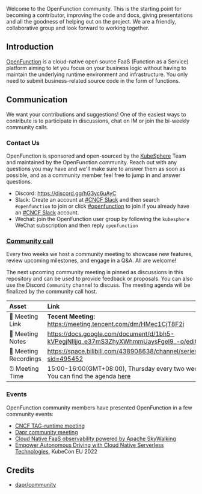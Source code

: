 Welcome to the OpenFunction community. This is the starting point for becoming a contributor, improving the code and docs, giving presentations and all the goodness of helping out on the project. We are a friendly, collaborative group and look forward to working together.

## Introduction

[OpenFunction](https://openfunction.dev/) is a cloud-native open source FaaS (Function as a Service) platform aiming to let you focus on your business logic without having to maintain the underlying runtime environment and infrastructure. You only need to submit business-related source code in the form of functions.

## Communication

We want your contributions and suggestions! One of the easiest ways to contribute is to participate in discussions, chat on IM or join the bi-weekly community calls.

### Contact Us

OpenFunction is sponsored and open-sourced by the [KubeSphere](http://kubesphere.io/) Team and maintained by the OpenFunction community. Reach out with any questions you may have and we'll make sure to answer them as soon as possible, and as a community member feel free to jump in and answer questions.

- Discord: https://discord.gg/hG3yc6uAyC
- Slack: Create an account at [#CNCF Slack](https://slack.cncf.io/) and then search `#openfunction` to join or click [#openfunction](https://cloud-native.slack.com/archives/C03ETDMD3LZ) to join if you already have an [#CNCF Slack](https://slack.cncf.io/) account.
- Wechat: join the OpenFunction user group by following the `kubesphere` WeChat subscription and then reply `openfunction`

### [Community call](https://github.com/OpenFunction/community/discussions)

Every two weeks we host a community meeting to showcase new features, review upcoming milestones, and engage in a Q&A. All are welcome!

The next upcoming community meeting is pinned as discussions in this repository and can be used to provide feedback or proposals. You can also use the Discord `Community` channel to discuss. The meeting agenda will be finalized by the community call host.

| Asset | Link |
|:-----------|:------------|
| 🔗 Meeting Link | **Tecent Meeting:** https://meeting.tencent.com/dm/HMec1CjT8F2i
| 📝 Meeting Notes | https://docs.google.com/document/d/1bh5-kVPegjNlIjjq_e37mS3ZhyXWhmmUaysFgeI9_-o/edit#
| 🎥 Meeting Recordings | https://space.bilibili.com/438908638/channel/seriesdetail?sid=495452
| ⏰ Meeting Time | 15:00-16:00(GMT+08:00), Thursday every two weeks. You can find the agenda [here](https://kubesphere.io/contribution/)

### Events

OpenFunction community members have presented OpenFunction in a few community events:

- [CNCF TAG-runtime meeting](https://youtu.be/qDH_LbagrVA?t=821)
- [Dapr community meeting](https://youtu.be/S9e3ol7JCDA?t=183)
- [Cloud Native FaaS observability powered by Apache SkyWalking](https://mp.weixin.qq.com/s/gi-oKpN8QzIDVBFntovQiQ)
- [Empower Autonomous Driving with Cloud Native Serverless Technologies](https://www.youtube.com/watch?v=gPee28M04R8&list=PLj6h78yzYM2MCEgkd8zH0vJWF7jdQ-GRR&index=27), KubeCon EU 2022

## Credits

+ [dapr/community](https://github.com/dapr/community)
